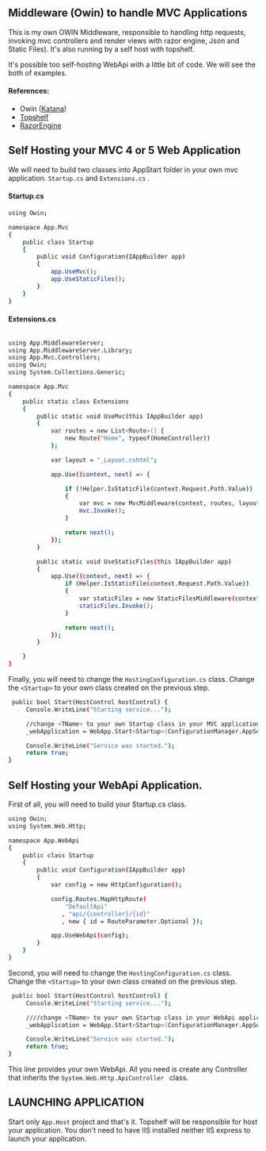 ## Middleware (Owin) to handle MVC Applications
This is my own OWIN Middleware, responsible to handling http requests, invoking mvc controllers and render views with razor engine, Json and Static Files). It's also running by a self host with topshelf.

It's possible too self-hosting WebApi with a little bit of code. We will see the both of examples.

#### References:
- Owin ([Katana](https://github.com/aspnet/AspNetKatana))
- [Topshelf](http://topshelf-project.com/)
- [RazorEngine](https://github.com/Antaris/RazorEngine) 

## Self Hosting your MVC 4 or 5 Web Application
We will need to build two classes into AppStart folder in your own mvc application.
``Startup.cs`` and ``Extensions.cs`` .

#### Startup.cs
```sh
using Owin;

namespace App.Mvc
{
    public class Startup
    {
        public void Configuration(IAppBuilder app)
        {
            app.UseMvc();
            app.UseStaticFiles();
        }
    }
}
```
#### Extensions.cs 

```sh

using App.MiddlewareServer;
using App.MiddlewareServer.Library;
using App.Mvc.Controllers;
using Owin;
using System.Collections.Generic;

namespace App.Mvc
{
    public static class Extensions
    {
        public static void UseMvc(this IAppBuilder app)
        {
            var routes = new List<Route>() {
                new Route("Home", typeof(HomeController))
            };

            var layout = "_Layout.cshtml";

            app.Use((context, next) => {

                if (!Helper.IsStaticFile(context.Request.Path.Value))
                {
                    var mvc = new MvcMiddleware(context, routes, layout);
                    mvc.Invoke();
                }

                return next();
            });
        }

        public static void UseStaticFiles(this IAppBuilder app)
        {
            app.Use((context, next) => {
                if (Helper.IsStaticFile(context.Request.Path.Value))
                {
                    var staticFiles = new StaticFilesMiddleware(context);
                    staticFiles.Invoke();
                }

                return next();
            });
        }

    }
}
```
Finally, you will need to change the `` HostingConfiguration.cs `` class. Change the ``<Startup>`` to your own class created on the previous step.
```sh
 public bool Start(HostControl hostControl) {
     Console.WriteLine("Starting service...");

     //change <TName> to your own Startup class in your MVC application
     _webApplication = WebApp.Start<Startup>(ConfigurationManager.AppSettings["Host.Url"].ToString());

     Console.WriteLine("Service was started.");
     return true;
}
```


## Self Hosting your WebApi Application.

First of all, you will need to build your Startup.cs class. 
```sh
using Owin;
using System.Web.Http;

namespace App.WebApi
{
    public class Startup
    {
        public void Configuration(IAppBuilder app)
        {
            var config = new HttpConfiguration();

            config.Routes.MapHttpRoute(
                "DefaultApi"
               , "api/{controller}/{id}"
               , new { id = RouteParameter.Optional });

            app.UseWebApi(config);
        }
    }
}

```

Second, you will need to change the `` HostingConfiguration.cs `` class. Change the ``<Startup>`` to your own class created on the previous step.
```sh
 public bool Start(HostControl hostControl) {
     Console.WriteLine("Starting service...");

     ////change <TName> to your own Startup class in your WebApi application
     _webApplication = WebApp.Start<Startup>(ConfigurationManager.AppSettings["Host.Url"].ToString());

     Console.WriteLine("Service was started.");
     return true;
}
```

This line provides your own WebApi. All you need is create any Controller that inherits the ``System.Web.Http.ApiController `` class.

## LAUNCHING APPLICATION
Start only ``App.Host`` project and that's it. Topshelf will be responsible for host your application. You don't need to have IIS installed neither IIS express to launch your application.
